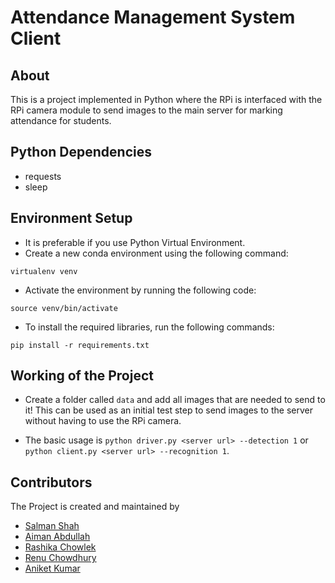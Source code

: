# Attendance Management System Client

## About

This is a project implemented in Python where the RPi is interfaced with the RPi camera module to send images to the main server for marking attendance for students. 

## Python Dependencies

* requests
* sleep

## Environment Setup

* It is preferable if you use Python Virtual Environment.
* Create a new conda environment using the following command:
```
virtualenv venv
```

* Activate the environment by running the following code:
```
source venv/bin/activate
```

* To install the required libraries, run the following commands:
```
pip install -r requirements.txt
```

## Working of the Project

* Create a folder called `data` and add all images that are needed to send to it! This can be used as an initial test step to send images to the server without having to use the RPi camera.  

* The basic usage is `python driver.py <server url> --detection 1` or `python client.py <server url> --recognition 1`.

## Contributors
The Project is created and maintained by 
* [Salman Shah](https://github.com/salman-bhai)
* [Aiman Abdullah](https://github.com/aimananees)
* [Rashika Chowlek](https://github.com/rashika)
* [Renu Chowdhury](https://github.com/RenuChowdhury)
* [Aniket Kumar](https://github.com/aniket)